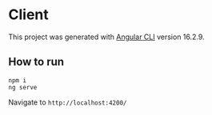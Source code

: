 # Client

This project was generated with [Angular CLI](https://github.com/angular/angular-cli) version 16.2.9.

## How to run

```
npm i
ng serve
```

Navigate to `http://localhost:4200/`